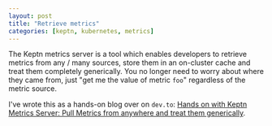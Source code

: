 ```yaml
---
layout: post
title: "Retrieve metrics"
categories: [keptn, kubernetes, metrics]
---
```


The Keptn metrics server is a tool which enables developers to retrieve metrics from any / many sources, store them in an on-cluster cache and treat them completely generically. You no longer need to worry about where they came from, just "get me the value of metric `foo`" regardless of the metric source.

I've wrote this as a hands-on blog over on `dev.to`: [Hands on with Keptn Metrics Server: Pull Metrics from anywhere and treat them generically](https://dev.to/agardnerit/hands-on-pull-metrics-into-kubernetes-from-anywhere-and-treat-them-generically-with-the-keptn-metrics-server-1c5n).